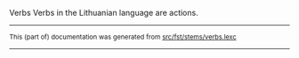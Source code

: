 Verbs
Verbs in the Lithuanian language are actions.

* * *

<small>This (part of) documentation was generated from [src/fst/stems/verbs.lexc](https://github.com/giellalt/lang-lit/blob/main/src/fst/stems/verbs.lexc)</small>

---

